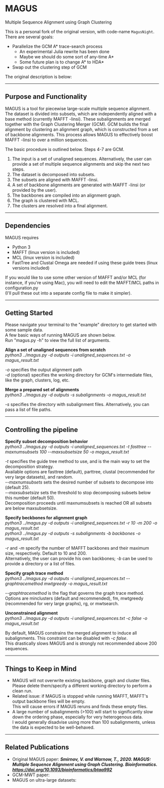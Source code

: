 # MAGUS
Multiple Sequence Alignment using Graph Clustering

This is a personal fork of the original version,
with code-name `MagusNight`. There are several goals:

 - Parallelize the GCM A* trace-search process
   - An experimental Julia rewrite has been done
   - Maybe we should do some sort of any-time A*
   - Some future plan is to change A* to HDA*
- Swap out the clustering step of GCM

The original description is below:

- - - -

## Purpose and Functionality
MAGUS is a tool for piecewise large-scale multiple sequence alignment.  
The dataset is divided into subsets, which are independently aligned with a base method (currently MAFFT -linsi). These subalignments are merged together with the Graph Clustering Merger (GCM). GCM builds the final alignment by clustering an alignment graph, which is constructed from a set of backbone alignments. This process allows MAGUS to effectively boost MAFFT -linsi to over a million sequences.

The basic procedure is outlined below. Steps 4-7 are GCM.
1. The input is a set of unaligned sequences. Alternatively, the user can provide a set of multiple sequence alignments and skip the next two steps.
2. The dataset is decomposed into subsets.
3. The subsets are aligned with MAFFT -linsi. 
4. A set of backbone alignments are generated with MAFFT -linsi (or provided by the user).
5. The backbones are compiled into an alignment graph.
6. The graph is clustered with MCL.
7. The clusters are resolved into a final alignment.

- - - -

## Dependencies
MAGUS requires
* Python 3
* MAFFT (linux version is included)
* MCL (linux version is included)
* FastTree and Clustal Omega are needed if using these guide trees (linux versions included) 

If you would like to use some other version of MAFFT and/or MCL (for instance, if you're using Mac),
you will need to edit the MAFFT/MCL paths in configuration.py  
(I'll pull these out into a separate config file to make it simpler).

- - - -

## Getting Started
Please navigate your terminal to the "example" directory to get started with some sample data.  
A few basic ways of running MAGUS are shown below.  
Run "magus.py -h" to view the full list of arguments. 

**Align a set of unaligned sequences from scratch**  
*python3 ../magus.py -d outputs -i unaligned_sequences.txt -o magus_result.txt*  

*-o* specifies the output alignment path  
*-d* (optional) specifies the working directory for GCM's intermediate files, like the graph, clusters, log, etc.  

**Merge a prepared set of alignments**  
*python3 ../magus.py -d outputs -s subalignments -o magus_result.txt*  

*-s* specifies the directory with subalignment files. Alternatively, you can pass a list of file paths.   

- - - -

## Controlling the pipeline

**Specify subset decomposition behavior**  
*python3 ../magus.py -d outputs -i unaligned_sequences.txt -t fasttree --maxnumsubsets 100 --maxsubsetsize 50 -o magus_result.txt*  

*-t* specifies the guide tree method to use, and is the main way to set the decomposition strategy.  
Available options are fasttree (default), parttree, clustal (recommended for very large datasets), and random.  
*--maxnumsubsets* sets the desired number of subsets to decompose into (default 25).  
*--maxsubsetsize* sets the threshold to stop decomposing subsets below this number (default 50).  
Decomposition proceeds until maxnumsubsets is reached OR all subsets are below maxsubsetsize.

**Specify beckbones for alignment graph**  
*python3 ../magus.py -d outputs -i unaligned_sequences.txt -r 10 -m 200 -o magus_result.txt*  
*python3 ../magus.py -d outputs -s subalignments -b backbones -o magus_result.txt*  

*-r* and *-m* specify the number of MAFFT backbones and their maximum size, respectively. Default to 10 and 200.  
Alternatively, the user can provide his own backbones; *-b* can be used to provide a directory or a list of files.

**Specify graph trace method**  
*python3 ../magus.py -d outputs -i unaligned_sequences.txt --graphtracemethod mwtgreedy -o magus_result.txt*  

*--graphtracemethod* is the flag that governs the graph trace method. Options are minclusters (default and recommended), fm, mwtgreedy (recommended for very large graphs), rg, or mwtsearch.

**Unconstrained alignment**  
*python3 ../magus.py -d outputs -i unaligned_sequences.txt -c false -o magus_result.txt*  

By default, MAGUS constrains the merged alignment to induce all subalignments. This constraint can be disabled with *-c false*.  
This drastically slows MAGUS and is strongly not recommended above 200 sequences. 

- - - -

## Things to Keep in Mind

* MAGUS will not overwrite existing backbone, graph and cluster files.  
Please delete them/specify a different working directory to perform a clean run.
* Related issue: if MAGUS is stopped while running MAFFT, MAFFT's output backbone files will be empty.  
This will cause errors if MAGUS reruns and finds these empty files.
* A large number of subalignments (>100) will start to significantly slow down the ordering phase, especially for very heterogenous data.  
I would generally disadvise using more than 100 subalignments, unless the data is expected to be well-behaved.  

- - - -

## Related Publications

* Original MAGUS paper: ___Smirnov, V. and Warnow, T., 2020. MAGUS: Multiple Sequence Alignment using Graph Clustering. Bioinformatics. https://doi.org/10.1093/bioinformatics/btaa992___
* GCM-MWT paper:
* MAGUS on ultra-large datasets: 
